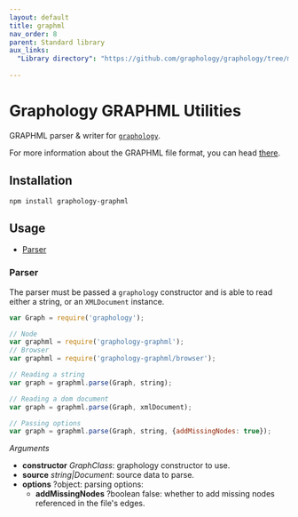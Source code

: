 ```yaml
---
layout: default
title: graphml
nav_order: 8
parent: Standard library
aux_links:
  "Library directory": "https://github.com/graphology/graphology/tree/master/src/graphml"
  
---
```


# Graphology GRAPHML Utilities

GRAPHML parser & writer for [`graphology`](..).

For more information about the GRAPHML file format, you can head [there](http://graphml.graphdrawing.org/).

## Installation

```
npm install graphology-graphml
```

## Usage

- [Parser](#parser)

### Parser

The parser must be passed a `graphology` constructor and is able to read either a string, or an `XMLDocument` instance.

```js
var Graph = require('graphology');

// Node
var graphml = require('graphology-graphml');
// Browser
var graphml = require('graphology-graphml/browser');

// Reading a string
var graph = graphml.parse(Graph, string);

// Reading a dom document
var graph = graphml.parse(Graph, xmlDocument);

// Passing options
var graph = graphml.parse(Graph, string, {addMissingNodes: true});
```

_Arguments_

- **constructor** _GraphClass_: graphology constructor to use.
- **source** _string\|Document_: source data to parse.
- **options** <span class="code">?object</span>: parsing options:
  - **addMissingNodes** <span class="code">?boolean</span> <span class="default">false</span>: whether to add missing nodes referenced in the file's edges.

